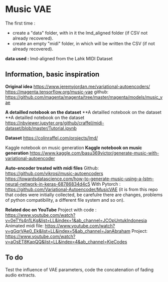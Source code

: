 # Music VAE

The first time : 
* create a "data" folder, with in it the lmd_aligned folder (if CSV not already recovered).
* create an empty "midi" folder, in which will be written the CSV (if not already recovered).

**data used :** lmd-aligned from the Lahk MIDI Dataset

## Information, basic inspiration

 **Original idea**
https://www.jeremyjordan.me/variational-autoencoders/
https://magenta.tensorflow.org/music-vae
github: https://github.com/magenta/magenta/tree/master/magenta/models/music_vae

**A detailled notebook on the dataset** **A detailled notebook on the dataset **A detailled notebook on the dataset
https://nbviewer.jupyter.org/github/craffel/midi-dataset/blob/master/Tutorial.ipynb 

**Dataset**
https://colinraffel.com/projects/lmd/ 

Kaggle notebook on music generation **Kaggle notebook on music generation**
https://www.kaggle.com/basu369victor/generate-music-with-variational-autoencoder

**Auto-encoder treated with midi files**
Github: https://github.com/vikrosj/music-autoencoders
https://towardsdatascience.com/how-to-generate-music-using-a-lstm-neural-network-in-keras-68786834d4c5
With Pytorch : https://github.com/Variational-Autoencoder/MusicVAE (it is from this repo that codes were initially collected, be carefulre there are changes, problems of python compatibility, a different file system and so on).

**Related doc on YouTube**
Project with code : https://www.youtube.com/watch?v=0eTYs4n1LKg&list=LL&index=1&ab_channel=JCOpUntukIndonesia
Animated midi file: https://www.youtube.com/watch?v=gGqrVAe0_Ek&list=LL&index=5&ab_channel=JanAbraham
Project: https://www.youtube.com/watch?v=aOsET8KapQQ&list=LL&index=4&ab_channel=KieCodes

## To do

Test the influence of VAE parameters, code the concatenation of fading audio extracts.
